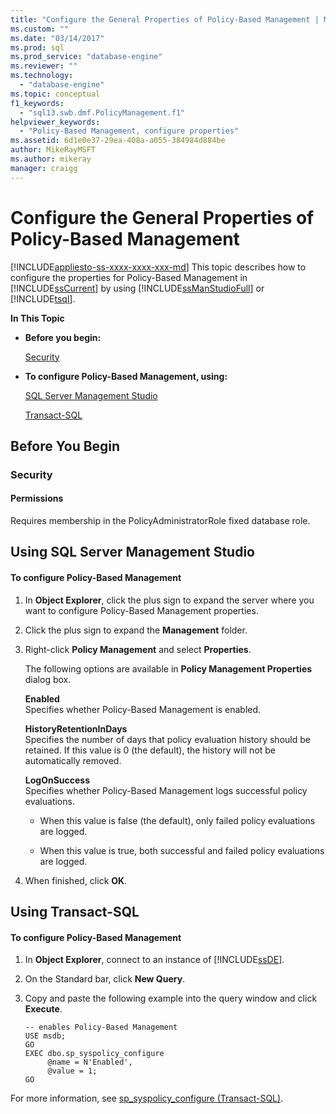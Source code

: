 ```yaml
---
title: "Configure the General Properties of Policy-Based Management | Microsoft Docs"
ms.custom: ""
ms.date: "03/14/2017"
ms.prod: sql
ms.prod_service: "database-engine"
ms.reviewer: ""
ms.technology: 
  - "database-engine"
ms.topic: conceptual
f1_keywords: 
  - "sql13.swb.dmf.PolicyManagement.f1"
helpviewer_keywords: 
  - "Policy-Based Management, configure properties"
ms.assetid: 6d1e0e37-29ea-408a-a055-384984d884be
author: MikeRayMSFT
ms.author: mikeray
manager: craigg
---
```

# Configure the General Properties of Policy-Based Management
[!INCLUDE[appliesto-ss-xxxx-xxxx-xxx-md](../../includes/appliesto-ss-xxxx-xxxx-xxx-md.md)]
  This topic describes how to configure the properties for Policy-Based Management in [!INCLUDE[ssCurrent](../../includes/sscurrent-md.md)] by using [!INCLUDE[ssManStudioFull](../../includes/ssmanstudiofull-md.md)] or [!INCLUDE[tsql](../../includes/tsql-md.md)].  
  
 **In This Topic**  
  
-   **Before you begin:**  
  
     [Security](#Security)  
  
-   **To configure Policy-Based Management, using:**  
  
     [SQL Server Management Studio](#SSMSProcedure)  
  
     [Transact-SQL](#TsqlProcedure)  
  
##  <a name="BeforeYouBegin"></a> Before You Begin  
  
###  <a name="Security"></a> Security  
  
####  <a name="Permissions"></a> Permissions  
 Requires membership in the PolicyAdministratorRole fixed database role.  
  
##  <a name="SSMSProcedure"></a> Using SQL Server Management Studio  
  
#### To configure Policy-Based Management  
  
1.  In **Object Explorer**, click the plus sign to expand the server where you want to configure Policy-Based Management properties.  
  
2.  Click the plus sign to expand the **Management** folder.  
  
3.  Right-click **Policy Management** and select **Properties**.  
  
     The following options are available in **Policy Management Properties** dialog box.  
  
     **Enabled**  
     Specifies whether Policy-Based Management is enabled.  
  
     **HistoryRetentionInDays**  
     Specifies the number of days that policy evaluation history should be retained. If this value is 0 (the default), the history will not be automatically removed.  
  
     **LogOnSuccess**  
     Specifies whether Policy-Based Management logs successful policy evaluations.  
  
    -   When this value is false (the default), only failed policy evaluations are logged.  
  
    -   When this value is true, both successful and failed policy evaluations are logged.  
  
4.  When finished, click **OK**.  
  
##  <a name="TsqlProcedure"></a> Using Transact-SQL  
  
#### To configure Policy-Based Management  
  
1.  In **Object Explorer**, connect to an instance of [!INCLUDE[ssDE](../../includes/ssde-md.md)].  
  
2.  On the Standard bar, click **New Query**.  
  
3.  Copy and paste the following example into the query window and click **Execute**.  
  
    ```  
    -- enables Policy-Based Management   
    USE msdb;  
    GO  
    EXEC dbo.sp_syspolicy_configure   
         @name = N'Enabled',   
         @value = 1;  
    GO  
    ```  
  
 For more information, see [sp_syspolicy_configure &#40;Transact-SQL&#41;](../../relational-databases/system-stored-procedures/sp-syspolicy-configure-transact-sql.md).  
  
  
